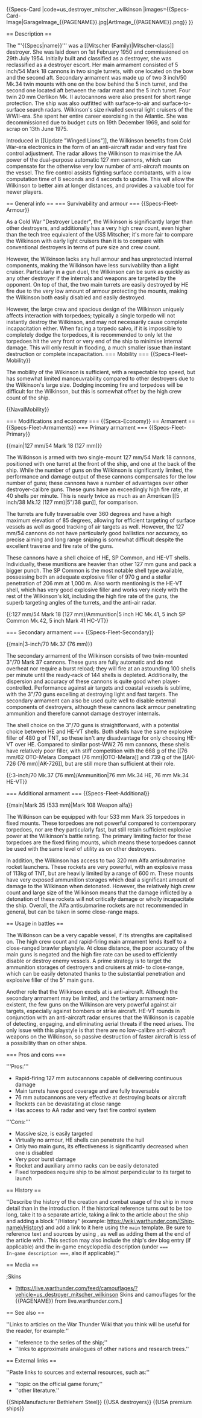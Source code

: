 {{Specs-Card
|code=us_destroyer_mitscher_wilkinson
|images={{Specs-Card-Image|GarageImage_{{PAGENAME}}.jpg|ArtImage_{{PAGENAME}}.png}}
}}

== Description ==
<!-- ''In the first part of the description, cover the history of the ship's creation and military application. In the second part, tell the reader about using this ship in the game. Add a screenshot: if a beginner player has a hard time remembering vehicles by name, a picture will help them identify the ship in question.'' -->
The '''{{Specs|name}}''' was a [[Mitscher (Family)|Mitscher-class]] destroyer. She was laid down on 1st February 1950 and commissioned on 29th July 1954. Initially built and classified as a destroyer, she was reclassified as a destroyer escort. Her main armament consisted of 5 inch/54 Mark 18 cannons in two single turrets, with one located on the bow and the second aft. Secondary armament was made up of two 3 inch/50 Mk.34 twin mounts with one on the bow behind the 5 inch turret, and the second one located aft between the radar mast and the 5 inch turret. Four twin 20 mm Oerlikon Mk. II autocannons were also present for short range protection. The ship was also outfitted with surface-to-air and surface-to-surface search radars. Wilkinson's size rivalled several light cruisers of the WWII-era. She spent her entire career exercising in the Atlantic. She was decommissioned due to budget cuts on 19th December 1969, and sold for scrap on 13th June 1975.

Introduced in [[Update "Winged Lions"]], the Wilkinson benefits from Cold War-era electronics in the form of an anti-aircraft radar and very fast fire control adjustment. The radar allows the Wilkinson to maximise the AA power of the dual-purpose automatic 127 mm cannons, which can compensate for the otherwise very low number of anti-aircraft mounts on the vessel. The fire control assists fighting surface combatants, with a low computation time of 8 seconds and 4 seconds to update. This will allow the Wilkinson to better aim at longer distances, and provides a valuable tool for newer players.

== General info ==
=== Survivability and armour ===
{{Specs-Fleet-Armour}}
<!-- ''Talk about the vehicle's armour. Note the most well-defended and most vulnerable zones, e.g. the ammo magazine. Evaluate the composition of components and assemblies responsible for movement and manoeuvrability. Evaluate the survivability of the primary and secondary armaments separately. Don't forget to mention the size of the crew, which plays an important role in fleet mechanics. Save tips on preserving survivability for the "Usage in battles" section. If necessary, use a graphical template to show the most well-protected or most vulnerable points in the armour.'' -->
As a Cold War "Destroyer Leader", the Wilkinson is significantly larger than other destroyers, and additionally has a very high crew count, even higher than the tech tree equivalent of the USS Mitscher; it's more fair to compare the Wilkinson with early light cruisers than it is to compare with conventional destroyers in terms of pure size and crew count.

However, the Wilkinson lacks any hull armour and has unprotected internal components, making the Wilkinson have less survivability than a light cruiser. Particularly in a gun duel, the Wilkinson can be sunk as quickly as any other destroyer if the internals and weapons are targeted by the opponent. On top of that, the two main turrets are easily destroyed by HE fire due to the very low amount of armour protecting the mounts, making the Wilkinson both easily disabled and easily destroyed.

However, the large crew and spacious design of the Wilkinson uniquely affects interaction with torpedoes; typically a single torpedo will not instantly destroy the Wilkinson, and may not necessarily cause complete incapacitation either. When facing a torpedo salvo, if it is impossible to completely dodge the torpedoes, it is recommended to only let the torpedoes hit the very front or very end of the ship to minimise internal damage. This will only result in flooding, a much smaller issue than instant destruction or complete incapacitation.
=== Mobility ===
{{Specs-Fleet-Mobility}}
<!-- ''Write about the ship's mobility. Evaluate its power and manoeuvrability, rudder rerouting speed, stopping speed at full tilt, with its maximum forward and reverse speed.'' -->
The mobility of the Wilkinson is sufficient, with a respectable top speed, but has somewhat limited manoeuvrability compared to other destroyers due to the Wilkinson's large size. Dodging incoming fire and torpedoes will be difficult for the Wilkinson, but this is somewhat offset by the high crew count of the ship.

{{NavalMobility}}

=== Modifications and economy ===
{{Specs-Economy}}
== Armament ==
{{Specs-Fleet-Armaments}}
=== Primary armament ===
{{Specs-Fleet-Primary}}
<!-- ''Provide information about the characteristics of the primary armament. Evaluate their efficacy in battle based on their reload speed, ballistics and the capacity of their shells. Add a link to the main article about the weapon: <code><nowiki>{{main|Weapon name (calibre)}}</nowiki></code>. Broadly describe the ammunition available for the primary armament, and provide recommendations on how to use it and which ammunition to choose.'' -->
{{main|127 mm/54 Mark 18 (127 mm)}}

The Wilkinson is armed with two single-mount 127 mm/54 Mark 18 cannons, positioned with one turret at the front of the ship, and one at the back of the ship. While the number of guns on the Wilkinson is significantly limited, the performance and damage output of these cannons compensates for the low number of guns; these cannons have a number of advantages over other destroyer-calibre guns. These guns have an exceedingly high fire rate, at 40 shells per minute. This is nearly twice as much as an American [[5 inch/38 Mk.12 (127 mm)|5"/38 gun]], for comparison.

The turrets are fully traversable over 360 degrees and have a high maximum elevation of 85 degrees, allowing for efficient targeting of surface vessels as well as good tracking of air targets as well. However, the 127 mm/54 cannons do not have particularly good ballistics nor accuracy, so precise aiming and long range sniping is somewhat difficult despite the excellent traverse and fire rate of the guns.

These cannons have a shell choice of HE, SP Common, and HE-VT shells. Individually, these munitions are heavier than other 127 mm guns and pack a bigger punch. The SP Common is the most notable shell type available, possessing both an adequate explosive filler of 970 g and a stellar penetration of 206 mm at 1,000 m. Also worth mentioning is the HE-VT shell, which has very good explosive filler and works very nicely with the rest of the Wilkinson's kit, including the high fire rate of the guns, the superb targeting angles of the turrets, and the anti-air radar.

{{:127 mm/54 Mark 18 (127 mm)/Ammunition|5 inch HC Mk.41, 5 inch SP Common Mk.42, 5 inch Mark 41 HC-VT}}

=== Secondary armament ===
{{Specs-Fleet-Secondary}}
<!-- ''Some ships are fitted with weapons of various calibres. Secondary armaments are defined as weapons chosen with the control <code>Select secondary weapon</code>. Evaluate the secondary armaments and give advice on how to use them. Describe the ammunition available for the secondary armament. Provide recommendations on how to use them and which ammunition to choose. Remember that any anti-air armament, even heavy calibre weapons, belong in the next section. If there is no secondary armament, remove this section.'' -->
{{main|3-inch/70 Mk.37 (76 mm)}}

The secondary armament of the Wilkinson consists of two twin-mounted 3"/70 Mark 37 cannons. These guns are fully automatic and do not overheat nor require a burst reload; they will fire at an astounding 100 shells per minute until the ready-rack of 144 shells is depleted. Additionally, the dispersion and accuracy of these cannons is quite good when player-controlled. Performance against air targets and coastal vessels is sublime, with the 3"/70 guns excelling at destroying light and fast targets. The secondary armament can also be used quite well to disable external components of destroyers, although these cannons lack armour penetrating ammunition and therefore cannot damage destroyer internals.

The shell choice on the 3"/70 guns is straightforward, with a potential choice between HE and HE-VT shells. Both shells have the same explosive filler of 480 g of TNT, so these isn't any disadvantage for only choosing HE-VT over HE. Compared to similar post-WW2 76 mm cannons, these shells have relatively poor filler, with stiff competition with the 668 g of the [[76 mm/62 OTO-Melara Compact (76 mm)|OTO-Melara]] and 739 g of the [[AK-726 (76 mm)|AK-726]], but are still more than sufficient at their role.

{{:3-inch/70 Mk.37 (76 mm)/Ammunition|76 mm Mk.34 HE, 76 mm Mk.34 HE-VT}}

=== Additional armament ===
{{Specs-Fleet-Additional}}
<!-- ''Describe the available additional armaments of the ship: depth charges, mines, torpedoes. Talk about their positions, available ammunition and launch features such as dead zones of torpedoes. If there is no additional armament, remove this section.'' -->
{{main|Mark 35 (533 mm)|Mark 108 Weapon alfa}}

The Wilkinson can be equipped with four 533 mm Mark 35 torpedoes in fixed mounts. These torpedoes are not powerful compared to contemporary torpedoes, nor are they particularly fast, but still retain sufficient explosive power at the Wilkinson's battle rating. The primary limiting factor for these torpedoes are the fixed firing mounts, which means these torpedoes cannot be used with the same level of utility as on other destroyers.

In addition, the Wilkinson has access to two 320 mm Alfa antisubmarine rocket launchers. These rockets are very powerful, with an explosive mass of 113kg of TNT, but are heavily limited by a range of 600 m. These mounts have very exposed ammunition storages which deal a significant amount of damage to the Wilkinson when detonated. However, the relatively high crew count and large size of the Wilkinson means that the damage inflicted by a detonation of these rockets will not critically damage or wholly incapacitate the ship. Overall, the Alfa antisubmarine rockets are not recommended in general, but can be taken in some close-range maps.

== Usage in battles ==
<!-- ''Describe the technique of using this ship, the characteristics of her use in a team and tips on strategy. Abstain from writing an entire guide – don't try to provide a single point of view, but give the reader food for thought. Talk about the most dangerous opponents for this vehicle and provide recommendations on fighting them. If necessary, note the specifics of playing with this vehicle in various modes (AB, RB, SB).'' -->
The Wilkinson can be a very capable vessel, if its strengths are capitalised on. The high crew count and rapid-firing main armament lends itself to a close-ranged brawler playstyle. At close distance, the poor accuracy of the main guns is negated and the high fire rate can be used to efficiently disable or destroy enemy vessels. A prime strategy is to target the ammunition storages of destroyers and cruisers at mid- to close-range, which can be easily detonated thanks to the substantial penetration and explosive filler of the 5" main guns.

Another role that the Wilkinson excels at is anti-aircraft. Although the secondary armament may be limited, and the tertiary armament non-existent, the few guns on the Wilkinson are very powerful against air targets, especially against bombers or strike aircraft. HE-VT rounds in conjunction with an anti-aircraft radar ensures that the Wilkinson is capable of detecting, engaging, and eliminating aerial threats if the need arises. The only issue with this playstyle is that there are no low-calibre anti-aircraft weapons on the Wilkinson, so passive destruction of faster aircraft is less of a possibility than on other ships.

=== Pros and cons ===
<!-- ''Summarise and briefly evaluate the vehicle in terms of its characteristics and combat effectiveness. Mark its pros and cons in the bulleted list. Try not to use more than 6 points for each of the characteristics. Avoid using categorical definitions such as "bad", "good" and the like - use substitutions with softer forms such as "inadequate" and "effective".'' -->

'''Pros:'''

* Rapid-firing 127 mm autocannons capable of delivering continuous damage
* Main turrets have good coverage and are fully traversable
* 76 mm autocannons are very effective at destroying boats or aircraft
* Rockets can be devastating at close range
* Has access to AA radar and very fast fire control system

'''Cons:'''

* Massive size, is easily targeted
* Virtually no armour, HE shells can penetrate the hull
* Only two main guns, its effectiveness is significantly decreased when one is disabled
* Very poor burst damage
* Rocket and auxiliary ammo racks can be easily detonated
* Fixed torpedoes require ship to be almost perpendicular to its target to launch

== History ==
<!-- ''Describe the history of the creation and combat usage of the ship in more detail than in the introduction. If the historical reference turns out to be too long, take it to a separate article, taking a link to the article about the ship and adding a block "/History" (example: <nowiki>https://wiki.warthunder.com/(Ship-name)/History</nowiki>) and add a link to it here using the <code>main</code> template. Be sure to reference text and sources by using <code><nowiki><ref></ref></nowiki></code>, as well as adding them at the end of the article with <code><nowiki><references /></nowiki></code>. This section may also include the ship's dev blog entry (if applicable) and the in-game encyclopedia description (under <code><nowiki>=== In-game description ===</nowiki></code>, also if applicable).'' -->
''Describe the history of the creation and combat usage of the ship in more detail than in the introduction. If the historical reference turns out to be too long, take it to a separate article, taking a link to the article about the ship and adding a block "/History" (example: <nowiki>https://wiki.warthunder.com/(Ship-name)/History</nowiki>) and add a link to it here using the <code>main</code> template. Be sure to reference text and sources by using <code><nowiki><ref></ref></nowiki></code>, as well as adding them at the end of the article with <code><nowiki><references /></nowiki></code>. This section may also include the ship's dev blog entry (if applicable) and the in-game encyclopedia description (under <code><nowiki>=== In-game description ===</nowiki></code>, also if applicable).''

== Media ==
<!-- ''Excellent additions to the article would be video guides, screenshots from the game, and photos.'' -->

;Skins

* [https://live.warthunder.com/feed/camouflages/?vehicle=us_destroyer_mitscher_wilkinson Skins and camouflages for the {{PAGENAME}} from live.warthunder.com.]

== See also ==
<!-- ''Links to articles on the War Thunder Wiki that you think will be useful for the reader, for example:''
* ''reference to the series of the ship;''
* ''links to approximate analogues of other nations and research trees.'' -->
''Links to articles on the War Thunder Wiki that you think will be useful for the reader, for example:''

* ''reference to the series of the ship;''
* ''links to approximate analogues of other nations and research trees.''

== External links ==
<!-- ''Paste links to sources and external resources, such as:''
* ''topic on the official game forum;''
* ''other literature.'' -->
''Paste links to sources and external resources, such as:''

* ''topic on the official game forum;''
* ''other literature.''

{{ShipManufacturer Bethlehem Steel}}
{{USA destroyers}}
{{USA premium ships}}
